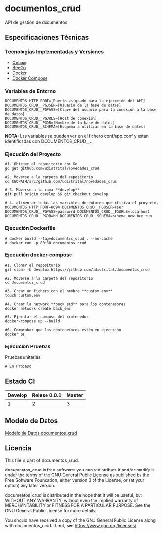 # documentos_crud
API de gestión de documentos

## Especificaciones Técnicas

### Tecnologías Implementadas y Versiones
* [Golang](https://github.com/udistrital/introduccion_oas/blob/master/instalacion_de_herramientas/golang.md)
* [BeeGo](https://github.com/udistrital/introduccion_oas/blob/master/instalacion_de_herramientas/beego.md)
* [Docker](https://docs.docker.com/engine/install/ubuntu/)
* [Docker Compose](https://docs.docker.com/compose/)

### Variables de Entorno
```shell
DOCUMENTOS_HTTP_PORT=[Puerto asignado para la ejecución del API]
DOCUMENTOS_CRUD__PGUSER=[Usuario de la base de datos]
DOCUMENTOS_CRUD__PGPASS=[Clave del usuario para la conexión a la base de datos]
DOCUMENTOS_CRUD__PGURLS=[Host de conexión]
DOCUMENTOS_CRUD__PGDB=[Nombre de la base de datos]
DOCUMENTOS_CRUD__SCHEMA=[Esquema a utilizar en la base de datos]
```
**NOTA:** Las variables se pueden ver en el fichero conf/app.conf y están identificadas con DOCUMENTOS_CRUD__...

### Ejecución del Proyecto
```shell
#1. Obtener el repositorio con Go
go get github.com/udistrital/novedades_crud

#2. Moverse a la carpeta del repositorio
cd $GOPATH/src/github.com/udistrital/novedades_crud

# 3. Moverse a la rama **develop**
git pull origin develop && git checkout develop

# 4. alimentar todas las variables de entorno que utiliza el proyecto.
DOCUMENTOS_HTTP_PORT=8094 DOCUMENTOS_CRUD__PGUSER=user DOCUMENTOS_CRUD__PGPASS=password DOCUMENTOS_CRUD__PGURLS=localhost DOCUMENTOS_CRUD__PGDB=bd DOCUMENTOS_CRUD__SCHEMA=schema_new bee run
```

### Ejecución Dockerfile
```shell
# docker build --tag=documentos_crud . --no-cache
# docker run -p 80:80 documentos_crud
```

### Ejecución docker-compose
```shell
#1. Clonar el repositorio
git clone -b develop https://github.com/udistrital/documentos_crud

#2. Moverse a la carpeta del repositorio
cd documentos_crud

#3. Crear un fichero con el nombre **custom.env**
touch custom.env

#4. Crear la network **back_end** para los contenedores
docker network create back_end

#5. Ejecutar el compose del contenedor
docker-compose up --build

#6. Comprobar que los contenedores estén en ejecución
docker ps
```

### Ejecución Pruebas

Pruebas unitarias
```shell
# En Proceso
```
## Estado CI

| Develop | Relese 0.0.1 | Master |
| -- | -- | -- |
| 1 | 2 | 3 |


## Modelo de Datos
[Modelo de Datos documentos_crud](https://github.com/planesticud/documentos_crud/blob/develop/modelo_documentos_crud.png)

## Licencia

This file is part of documentos_crud.

documentos_crud is free software: you can redistribute it and/or modify it under the terms of the GNU General Public License as published by the Free Software Foundation, either version 3 of the License, or (at your option) any later version.

documentos_crud is distributed in the hope that it will be useful, but WITHOUT ANY WARRANTY; without even the implied warranty of MERCHANTABILITY or FITNESS FOR A PARTICULAR PURPOSE. See the GNU General Public License for more details.

You should have received a copy of the GNU General Public License along with documentos_crud. If not, see https://www.gnu.org/licenses/.
